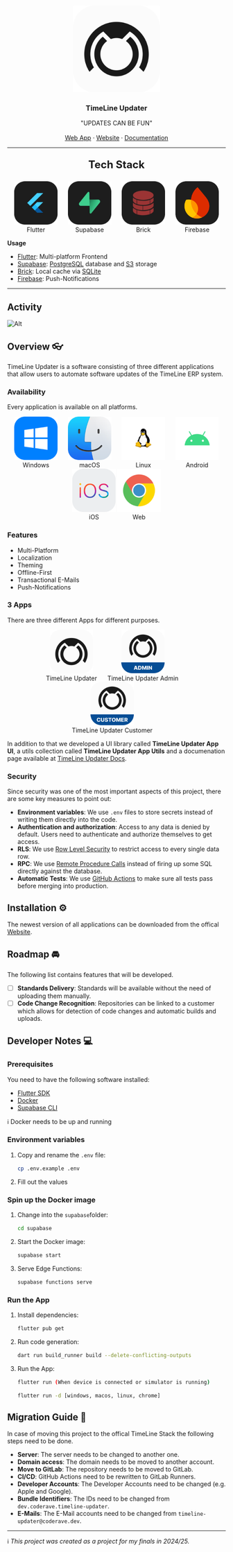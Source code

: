 <div align="center">
  <a href="https://github.com/coderaveHQ/timeline_updater_app">
    <img src="./images/timeline-updater.png" alt="Logo" width="200" height="200">
  </a>

  <h3 align="center">TimeLine Updater</h3>

  <p align="center">
    "UPDATES CAN BE FUN"
    <br />
    <br />
    <a href="https://app.timeline-updater.com">Web App</a>
    ·
    <a href="https://timeline-updater.com">Website</a>
    ·
    <a href="https://docs.timeline-updater.com">Documentation</a>
  </p>
</div>

---

<p align="center" style="font-size: 24px;">
  <strong>Tech Stack</strong>
</p>

<p align="center">
  <span style="display: inline-block; text-align: center; margin-right: 20px;">
    <img src="./images/flutter.png" width="100" height="100" />
    <br>Flutter
  </span>
  <span style="display: inline-block; text-align: center; margin-right: 20px;">
    <img src="./images/supabase.png" width="100" height="100" />
    <br>Supabase
  </span>
  <span style="display: inline-block; text-align: center; margin-right: 20px;">
    <img src="./images/brick.png" width="100" height="100" />
    <br>Brick
  </span>
  <span style="display: inline-block; text-align: center;">
    <img src="./images/firebase.png" width="100" height="100" />
    <br>Firebase
  </span>
</p>

<strong>Usage</strong>

- [Flutter](https://flutter.dev): Multi-platform Frontend
- [Supabase](https://supabase.com/): [PostgreSQL](https://www.postgresql.org/) database and [S3](https://aws.amazon.com/de/s3/) storage
- [Brick](https://pub.dev/packages/brick_offline_first): Local cache via [SQLite](https://www.sqlite.org/)
- [Firebase](https://firebase.google.com/): Push-Notifications

---

## Activity

![Alt](https://repobeats.axiom.co/api/embed/d985ebe656995c901b32f8e9d93c4cdac257e7dd.svg "Repobeats analytics image")

## Overview 👓

TimeLine Updater is a software consisting of three different applications that allow users to automate software updates of the TimeLine ERP system.

### Availability

Every application is available on all platforms.

<p align="center">
  <span style="display: inline-block; text-align: center; margin-right: 20px;">
    <img src="./images/windows.png" width="100" height="100" />
    <br>Windows
  </span>
  <span style="display: inline-block; text-align: center; margin-right: 20px;">
    <img src="./images/macos.png" width="100" height="100" />
    <br>macOS
  </span>
  <span style="display: inline-block; text-align: center; margin-right: 20px;">
    <img src="./images/linux.png" width="100" height="100" />
    <br>Linux
  </span>
  <span style="display: inline-block; text-align: center;">
    <img src="./images/android.png" width="100" height="100" />
    <br>Android
  </span>
  <span style="display: inline-block; text-align: center;">
    <img src="./images/ios.png" width="100" height="100" />
    <br>iOS
  </span>
  <span style="display: inline-block; text-align: center;">
    <img src="./images/chrome.png" width="100" height="100" />
    <br>Web
  </span>
</p>

### Features

- Multi-Platform
- Localization
- Theming
- Offline-First
- Transactional E-Mails
- Push-Notifications

### 3 Apps

There are three different Apps for different purposes.

<p align="center">
  <span style="display: inline-block; text-align: center; margin-right: 20px;">
    <img src="./images/timeline-updater.png" width="100" height="100" />
    <br>TimeLine Updater
  </span>
  <span style="display: inline-block; text-align: center; margin-right: 20px;">
    <img src="./images/timeline-updater-admin.png" width="100" height="100" />
    <br>TimeLine Updater Admin
  </span>
  <span style="display: inline-block; text-align: center; margin-right: 20px;">
    <img src="./images/timeline-updater-customer.png" width="100" height="100" />
    <br>TimeLine Updater Customer
  </span>
</p>

In addition to that we developed a UI library called **TimeLine Updater App UI**, a utils collection called **TimeLine Updater App Utils** and a documenation page available at [TimeLine Updater Docs](https://docs.timeline-updater.com).

### Security

Since security was one of the most important aspects of this project, there are some key measures to point out:

- **Environment variables**: We use `.env` files to store secrets instead of writing them directly into the code.
- **Authentication and authorization**: Access to any data is denied by default. Users need to authenticate and authorize themselves to get access.
- **RLS**: We use [Row Level Security](https://supabase.com/docs/guides/database/postgres/row-level-security) to restrict access to every single data row.
- **RPC**: We use [Remote Procedure Calls](https://supabase.com/docs/reference/dart/rpc) instead of firing up some SQL directly against the database.
- **Automatic Tests**: We use [GitHub Actions](https://github.com/features/actions) to make sure all tests pass before merging into production.

## Installation ⚙️

The newest version of all applications can be downloaded from the offical [Website](https://timeline-updater.com).

## Roadmap 🚘

The following list contains features that will be developed.

- [ ] **Standards Delivery**: Standards will be available without the need of uploading them manually.
- [ ] **Code Change Recognition**: Repositories can be linked to a customer which allows for detection of code changes and automatic builds and uploads.

## Developer Notes 💻

### Prerequisites

You need to have the following software installed:

- [Flutter SDK](https://docs.flutter.dev/get-started/install)
- [Docker](https://www.docker.com/products/docker-desktop)
- [Supabase CLI](https://supabase.com/docs/guides/local-development/cli/getting-started?queryGroups=platform&platform=macos)

ℹ️ Docker needs to be up and running

### Environment variables

1. Copy and rename the `.env` file:
    ```bash
    cp .env.example .env
    ```
2. Fill out the values

### Spin up the Docker image

1. Change into the `supabase`folder:
    ```bash
    cd supabase
    ```
2. Start the Docker image:
    ```bash
    supabase start
    ```
3. Serve Edge Functions:
    ```bash
    supabase functions serve
    ```

### Run the App

1. Install dependencies:
    ```bash
    flutter pub get
    ```
2. Run code generation:
    ```bash
    dart run build_runner build --delete-conflicting-outputs
    ```
3. Run the App:
   ```bash
   flutter run (When device is connected or simulator is running)
   ```
   ```bash
   flutter run -d [windows, macos, linux, chrome]
   ```

## Migration Guide 🚚

In case of moving this project to the offical TimeLine Stack the following steps need to be done.

- **Server**: The server needs to be changed to another one.
- **Domain access**: The domain needs to be moved to another account.
- **Move to GitLab**: The repository needs to be moved to GitLab.
- **CI/CD**: GitHub Actions need to be rewritten to GitLab Runners.
- **Developer Accounts**: The Developer Accounts need to be changed (e.g. Apple and Google).
- **Bundle Identifiers**: The IDs need to be changed from `dev.coderave.timeline-updater`.
- **E-Mails**: The E-Mail accounts need to be changed from `timeline-updater@coderave.dev`.

---

ℹ️ *This project was created as a project for my finals in 2024/25.*